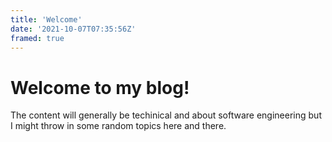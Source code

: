 ```yaml
---
title: 'Welcome'
date: '2021-10-07T07:35:56Z'
framed: true
---
```


# Welcome to my blog!

The content will generally be techinical and about software engineering but I might throw in some
random topics here and there.

